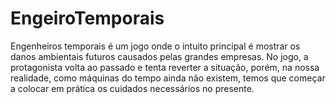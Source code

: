 # EngeiroTemporais
 Engenheiros temporais é um jogo onde o intuito principal é mostrar os danos ambientais futuros causados pelas grandes empresas. No jogo, a protagonista volta ao passado e tenta reverter a situação, porém, na nossa realidade, como máquinas do tempo ainda não existem, temos que começar a colocar em prática os cuidados necessários no presente.
